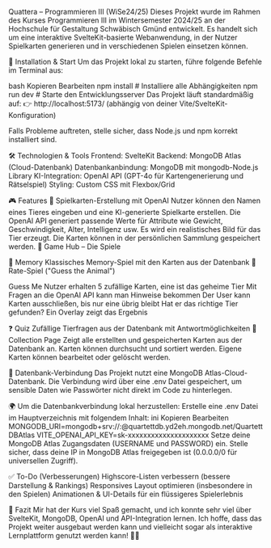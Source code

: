 Quattera – Programmieren III (WiSe24/25)
Dieses Projekt wurde im Rahmen des Kurses Programmieren III im Wintersemester 2024/25 an der Hochschule für Gestaltung Schwäbisch Gmünd entwickelt.
Es handelt sich um eine interaktive SvelteKit-basierte Webanwendung, in der Nutzer Spielkarten generieren und in verschiedenen Spielen einsetzen können.





🚀 Installation & Start
Um das Projekt lokal zu starten, führe folgende Befehle im Terminal aus:

bash
Kopieren
Bearbeiten
npm install  # Installiere alle Abhängigkeiten
npm run dev  # Starte den Entwicklungsserver
Das Projekt läuft standardmäßig auf:
👉 http://localhost:5173/ (abhängig von deiner Vite/SvelteKit-Konfiguration)

Falls Probleme auftreten, stelle sicher, dass Node.js und npm korrekt installiert sind.





🛠️ Technologien & Tools
Frontend: SvelteKit
Backend: MongoDB Atlas (Cloud-Datenbank)
Datenbankanbindung: MongoDB mit mongodb-Node.js Library
KI-Integration: OpenAI API (GPT-4o für Kartengenerierung und Rätselspiel)
Styling: Custom CSS mit Flexbox/Grid





🎮 Features
📌 Spielkarten-Erstellung mit OpenAI
Nutzer können den Namen eines Tieres eingeben und eine KI-generierte Spielkarte erstellen.
Die OpenAI API generiert passende Werte für Attribute wie Gewicht, Geschwindigkeit, Alter, Intelligenz usw.
Es wird ein realistisches Bild für das Tier erzeugt.
Die Karten können in der persönlichen Sammlung gespeichert werden.
🎲 Game Hub – Die Spiele


🧠 Memory
Klassisches Memory-Spiel mit den Karten aus der Datenbank
🧐 Rate-Spiel ("Guess the Animal")

Guess Me
Nutzer erhalten 5 zufällige Karten, eine ist das geheime Tier
Mit Fragen an die OpenAI API kann man Hinweise bekommen
Der User kann Karten ausschließen, bis nur eine übrig bleibt
Hat er das richtige Tier gefunden? Ein Overlay zeigt das Ergebnis

❓ Quiz
Zufällige Tierfragen aus der Datenbank mit Antwortmöglichkeiten
📂 Collection Page
Zeigt alle erstellten und gespeicherten Karten aus der Datenbank an.
Karten können durchsucht und sortiert werden.
Eigene Karten können bearbeitet oder gelöscht werden.




📡 Datenbank-Verbindung
Das Projekt nutzt eine MongoDB Atlas-Cloud-Datenbank.
Die Verbindung wird über eine .env Datei gespeichert, um sensible Daten wie Passwörter nicht direkt im Code zu hinterlegen.

🌍 Um die Datenbankverbindung lokal herzustellen:
Erstelle eine .env Datei im Hauptverzeichnis mit folgendem Inhalt:
ini
Kopieren
Bearbeiten
MONGODB_URI=mongodb+srv://<USERNAME>:<PASSWORD>@quartettdb.yd2eh.mongodb.net/QuartettDBAtlas
VITE_OPENAI_API_KEY=sk-xxxxxxxxxxxxxxxxxxxxx
Setze deine MongoDB Atlas Zugangsdaten (USERNAME und PASSWORD) ein.
Stelle sicher, dass deine IP in MongoDB Atlas freigegeben ist (0.0.0.0/0 für universellen Zugriff).



✅ To-Do (Verbesserungen)
Highscore-Listen verbessern (bessere Darstellung & Rankings)
Responsives Layout optimieren (insbesondere in den Spielen)
Animationen & UI-Details für ein flüssigeres Spielerlebnis


📌 Fazit
Mir hat der Kurs viel Spaß gemacht, und ich konnte sehr viel über SvelteKit, MongoDB, OpenAI und API-Integration lernen.
Ich hoffe, dass das Projekt weiter ausgebaut werden kann und vielleicht sogar als interaktive Lernplattform genutzt werden kann! 🎉😊